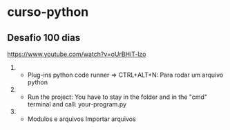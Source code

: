 # curso-python
## Desafio 100 dias 
https://www.youtube.com/watch?v=oUrBHiT-lzo


1. - Plug-ins
     python
     code runner => CTRL+ALT+N: Para rodar um arquivo python

2. - Run the project: 
     You have to stay in the folder and in the "cmd" terminal and call: your-program.py

3. - Modulos e arquivos
     Importar arquivos